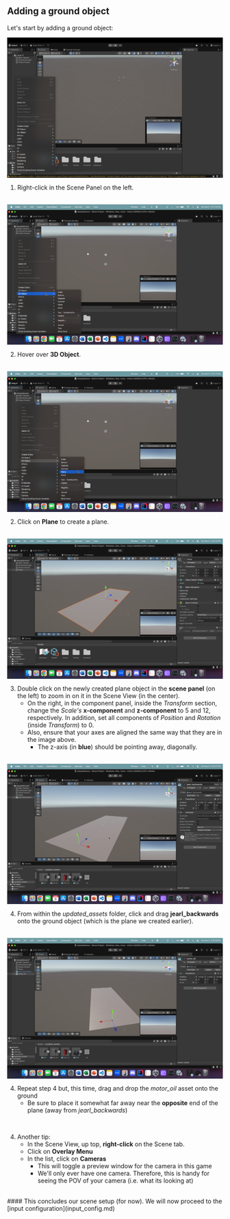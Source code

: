 ## Adding a ground object

Let's start by adding a ground object:


<img style="display: block; margin-left: auto; margin-right: auto;" src="./groundwork_photos/step_1.png" alt="Unity Editor Home Page">

1. Right-click in the Scene Panel on the left.
<br/>



<img style="display: block; margin-left: auto; margin-right: auto;" src="./groundwork_photos/step_2.png" alt="Unity Editor Home Page">

2. Hover over **3D Object**.
<br/>



<img style="display: block; margin-left: auto; margin-right: auto;" src="./groundwork_photos/step_85.png" alt="Unity Editor Home Page">

2. Click on **Plane** to create a plane.
<br/>


<img style="display: block; margin-left: auto; margin-right: auto;" src="./groundwork_photos/step_3.png" alt="Unity Editor Home Page">

3. Double click on the newly created plane object in the **scene panel** (on the left) to zoom in on it in the Scene View (in the center). 
    - On the right, in the component panel, inside the *Transform* section, change the *Scale's* **x-component** and **z-component** to 5 and 12, respectively. In addition, set all components of *Position* and *Rotation* (inside *Transform*) to 0.
    - Also, ensure that your axes are aligned the same way that they are in the image above. 
        - The z-axis (in **blue**) should be pointing away, diagonally.
<br/>


<img style="display: block; margin-left: auto; margin-right: auto;" src="./groundwork_photos/step_4.png" alt="Unity Editor Home Page">

4. From within the *updated_assets* folder, click and drag **jearl_backwards** onto the ground object (which is the plane we created earlier).  
<br/>


<img style="display: block; margin-left: auto; margin-right: auto;" src="./groundwork_photos/step_5.png" alt="Unity Editor Home Page">

4. Repeat step 4 but, this time, drag and drop the *motor_oil* asset onto the ground 
    - Be sure to place it somewhat far away near the **opposite** end of the plane (away from *jearl_backwards*)
<br/>

4. Another tip:
    - In the Scene View, up top, **right-click** on the Scene tab.
    - Click on **Overlay Menu**
    - In the list, click on **Cameras**
        - This will toggle a preview window for the camera in this game
        - We'll only ever have one camera. Therefore, this is handy for seeing the POV of your camera (i.e. what its looking at)
<br/>
#### This concludes our scene setup (for now). We will now proceed to the [input configuration](input_config.md)